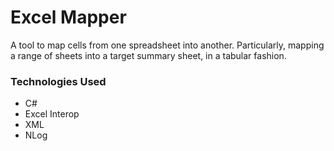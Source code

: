 # Excel Mapper

A tool to map cells from one spreadsheet into another. Particularly, mapping a range of sheets into a target summary sheet, in a tabular fashion.

### Technologies Used
* C#
* Excel Interop
* XML
* NLog

